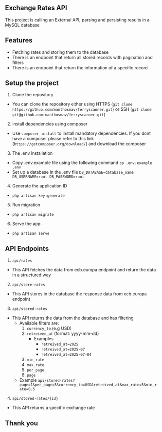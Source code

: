 ## Exchange Rates API

This project is calling an External API, parsing and persisting results in a MySQL database

## Features

- Fetching rates and storing them to the database
- There is an endpoint that return all stored records with pagination and filters
- There is an endpoint that return the information of a specific record

## Setup the project

1. Clone the repository
- You can clone the repository either using HTTPS (`git clone https://github.com/manthosmav/ferryscanner.git`) or SSH (`git clone git@github.com:manthosmav/ferryscanner.git`)
2. Install dependencies using composer 
- Use `composer install` to install mandatory dependencies. If you dont have a composer please refer to this link (`https://getcomposer.org/download/`) and download the composer
3. The .env installation
- Copy .env.example file using the following command `cp .env.example .env`
- Set up a database in the .env file
`DB_DATABASE=database_name DB_USERNAME=root DB_PASSWORD=root`
4. Generate the application ID
- `php artisan key:generate`
5. Run migration
- `php artisan migrate`
6. Serve the app
- `php artisan serve`

## API Endpoints

1. `api/rates`
- This API fetches the data from ecb.europa endpoint and return the data in a structured way
2. `api/store-rates`
- This API stores in the database the response data from ecb.europa endpoint
3. `api/stored-rates`
- This API returns the data from the database and has filtering
    - Available filters are:
        1. `currency_to` (e.g USD)
        2. `retreived_at` (format: yyyy-mm-dd)
            - Examples
                - `retreived_at=2025`
                - `retreived_at=2025-07`
                - `retreived_at=2025-07-04`
        3. `min_rate`
        4. `max_rate`
        5. `per_page`
        6. `page`
    - Example `api/stored-rates?page=1&per_page=5&currency_to=USD&retreived_at&max_rate=5&min_rate=0.5`

4. `api/stored-rates/{id}`
- This API returns a specific exchange rate

## Thank you
